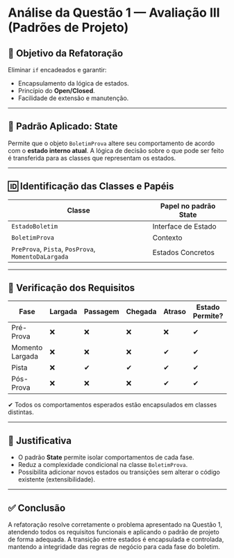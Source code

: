
# Análise da Questão 1 — Avaliação III (Padrões de Projeto)

## 🎯 Objetivo da Refatoração
Eliminar `if` encadeados e garantir:
- Encapsulamento da lógica de estados.
- Princípio do **Open/Closed**.
- Facilidade de extensão e manutenção.

---

## 🎯 Padrão Aplicado: **State**
Permite que o objeto `BoletimProva` altere seu comportamento de acordo com o **estado interno atual**. A lógica de decisão sobre o que pode ser feito é transferida para as classes que representam os estados.

---

## 🆔 Identificação das Classes e Papéis

| Classe                  | Papel no padrão State       |
|-------------------------|-----------------------------|
| `EstadoBoletim`         | Interface de Estado         |
| `BoletimProva`          | Contexto                    |
| `PreProva`, `Pista`, `PosProva`, `MomentoDaLargada` | Estados Concretos |

---

## 🧪 Verificação dos Requisitos

| Fase             | Largada | Passagem | Chegada | Atraso | Estado Permite? |
|------------------|---------|----------|---------|--------|-----------------|
| Pré-Prova        | ❌      | ❌       | ❌      | ❌     | ✔               |
| Momento Largada  | ❌      | ❌       | ❌      | ✔      | ✔               |
| Pista            | ❌      | ✔        | ✔      | ✔     | ✔               |
| Pós-Prova        | ❌      | ❌       | ❌      | ✔      | ✔               |

✔ Todos os comportamentos esperados estão encapsulados em classes distintas.

---

## 🧠 Justificativa
- O padrão **State** permite isolar comportamentos de cada fase.
- Reduz a complexidade condicional na classe `BoletimProva`.
- Possibilita adicionar novos estados ou transições sem alterar o código existente (extensibilidade).

---

## ✅ Conclusão
A refatoração resolve corretamente o problema apresentado na Questão 1, atendendo todos os requisitos funcionais e aplicando o padrão de projeto de forma adequada. A transição entre estados é encapsulada e controlada, mantendo a integridade das regras de negócio para cada fase do boletim.
